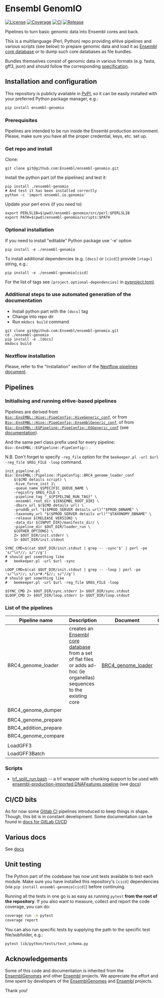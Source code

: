 # Ensembl GenomIO

[![License](https://img.shields.io/badge/license-Apache_2.0-blue.svg)](https://github.com/Ensembl/ensembl-genomio/blob/main/LICENSE)
[![Coverage](https://vectorbase.gitdocs.ebi.ac.uk/ensembl-genomio/coverage-badge.svg)](https://vectorbase.gitdocs.ebi.ac.uk/ensembl-genomio/)
[![CI](https://img.shields.io/github/checks-status/Ensembl/ensembl-genomio/main?label=CI)](https://gitlab.ebi.ac.uk/vectorbase/ensembl-genomio/-/pipelines)
[![Release](https://img.shields.io/pypi/v/ensembl-genomio)](https://pypi.org/project/ensembl-genomio)

Pipelines to turn basic genomic data into Ensembl cores and back.

This is a multilanguage (Perl, Python) repo providing eHive pipelines and various scripts (see below) to prepare genomic data and load it as [Ensembl core database](http://www.ensembl.org/info/docs/api/core/index.html) or to dump such core databases as file bundles.

Bundles themselves consist of genomic data in various formats (e.g. fasta, gff3, json) and should follow the corresponding [specification](docs/BRC4_genome_loader.md#input-data).


## Installation and configuration

This repository is publicly available in [PyPI](https://pypi.org), so it can be easily installed with your preferred Python package manager, e.g.:

```bash
pip install ensembl-genomio
```

### Prerequisites

Pipelines are intended to be run inside the Ensembl production environment. Please, make sure you have all the proper credential, keys, etc. set up.

### Get repo and install

Clone:
```
git clone git@github.com:Ensembl/ensembl-genomio.git
```

Install the python part (of the pipelines) and test it:
```
pip install ./ensembl-genomio
# And test it has been installed correctly
python -c 'import ensembl.io.genomio'
```

Update your perl envs (if you need to)
```
export PERL5LIB=$(pwd)/ensembl-genomio/src/perl:$PERL5LIB
export PATH=$(pwd)/ensembl-genomio/scripts:$PATH
```

### Optional installation

If you need to install "editable" Python package use '-e' option
```
pip install -e ./ensembl-genomio
```

To install additional dependencies (e.g. `[docs]` or `[cicd]`) provide `[<tag>]` string, e.g.:
```
pip install -e ./ensembl-genomio[cicd]
```

For the list of tags see `[project.optional-dependencies]` in [pyproject.toml](./pyproject.toml). 

### Additional steps to use automated generation of the documentation

- Install python part with the `[docs]` tag
- Change into repo dir
- Run `mkdocs build` command

```
git clone git@github.com:Ensembl/ensembl-genomio.git
cd ./ensembl-genomio
pip install -e .[docs]
mkdocs build
```

###  Nextflow installation

Please, refer to the "Installation" section of the [Nextflow pipelines document](docs/nextflow.md#installation).

## Pipelines

### Initialising and running eHive-based pipelines

Pipelines are derived from [`Bio::EnsEMBL::Hive::PipeConfig::HiveGeneric_conf`](https://github.com/Ensembl/ensembl-hive/blob/version/2.6/modules/Bio/EnsEMBL/Hive/PipeConfig/HiveGeneric_conf.pm),
or from [`Bio::EnsEMBL::Hive::PipeConfig::EnsemblGeneric_conf`](https://github.com/Ensembl/ensembl-hive/blob/version/2.6/modules/Bio/EnsEMBL/Hive/PipeConfig/EnsemblGeneric_conf.pm),
of from [`Bio::EnsEMBL::EGPipeline::PipeConfig::EGGeneric_conf`](https://github.com/Ensembl/ensembl-production-imported/blob/main/src/perl/Bio/EnsEMBL/EGPipeline/PipeConfig/EGGeneric_conf.pm) (see [documentation](https://github.com/Ensembl/ensembl-production-imported/blob/main/docs/EGGeneric.md)).

And the same perl class prefix used for every pipeline:
  `Bio::EnsEMBL::EGPipeline::PipeConfig::` .

N.B. Don't forget to specify `-reg_file` option for the `beekeeper.pl -url $url -reg_file $REG_FILE -loop` command.

```
init_pipeline.pl Bio::EnsEMBL::Pipeline::PipeConfig::BRC4_genome_loader_conf
    $($CMD details script) \
    -hive_force_init 1\
    -queue_name $SPECIFIC_QUEUE_NAME \
    -registry $REG_FILE \
    -pipeline_tag "_${PIPELINE_RUN_TAG}" \
    -ensembl_root_dir ${ENSEMBL_ROOT_DIR} \
    -dbsrv_url $($CMD details url) \
    -proddb_url "$($PROD_SERVER details url)""$PROD_DBNAME" \
    -taxonomy_url "$($PROD_SERVER details url)""$TAXONOMY_DBNAME" \
    -release ${RELEASE_VERSION} \
    -data_dir ${INPUT_DIR}/manifests_dir/ \
    -pipeline_dir $OUT_DIR/loader_run \
    ${OTHER_OPTIONS} \
    2> $OUT_DIR/init.stderr \
    1> $OUT_DIR/init.stdout

SYNC_CMD=$(cat $OUT_DIR/init.stdout | grep -- -sync'$' | perl -pe 's/^\s*//; s/"//g')
# should get something like
#   beekeeper.pl -url $url -sync

LOOP_CMD=$(cat $OUT_DIR/init.stdout | grep -- -loop | perl -pe 's/^\s*//; s/\s*#.*$//; s/"//g')
# should get something like
#   beekeeper.pl -url $url -reg_file $REG_FILE -loop

$SYNC_CMD 2> $OUT_DIR/sync.stderr 1> $OUT_DIR/sync.stdout
$LOOP_CMD 2> $OUT_DIR/loop.stderr 1> $OUT_DIR/loop.stdout
```

### List of the pipelines

| Pipeline name | Description | Document | Comment | Module |
| - | - | - | - | - |
| BRC4_genome_loader | creates an [Ensembl core database](http://www.ensembl.org/info/docs/api/core/index.html) from a set of flat files or adds ad-hoc (ie organellas) sequences to the existing core  | [BRC4_genome_loader](docs/BRC4_genome_loader.md) | | [Bio::EnsEMBL::Pipeline::PipeConfig::BRC4_genome_loader_conf](src/perl/Bio/EnsEMBL/Pipeline/PipeConfig/BRC4_genome_loader_conf.pm)
| BRC4_genome_dumper | | | | |
| | | | | |
| BRC4_genome_prepare | | | | |
| BRC4_addition_prepare | | | | |
| BRC4_genome_compare | | | | |
| | | | | |
| LoadGFF3 | | | | |
| LoadGFF3Batch | | | | |


### Scripts

* [trf_split_run.bash](scripts/trf_split_run.bash) -- a trf wrapper with chunking support to be used with [ensembl-production-imported DNAFeatures pipeline](https://github.com/Ensembl/ensembl-production-imported/tree/main/src/perl/Bio/EnsEMBL/EGPipeline/PipeConfig/DNAFeatures_conf.pm) (see [docs](docs/trf_split_run.md))

## CI/CD bits

As for now some [Gitlab CI](https://docs.gitlab.com/ee/ci/) pipelines introduced to keep things in shape. Though, this bit is in constant development. Some documentation can be found in [docs for GitLab CI/CD](docs/cicd_gitlab.md)

## Various docs

See [docs](docs)

## Unit testing

The Python part of the codebase has now unit tests available to test each module. Make sure you have installed this repository's `[cicd]` dependencies (via `pip install ensembl-genomio[cicd]`) before continuing.

Running all the tests in one go is as easy as running `pytest` **from the root of the repository**. If you also want to measure, collect and report the code coverage, you can do:
```bash
coverage run -m pytest
coverage report
```

You can also run specific tests by supplying the path to the specific test file/subfolder, e.g.:
```bash
pytest lib/python/tests/test_schema.py
```

## Acknowledgements

Some of this code and documentation is inherited from the [EnsemblGenomes](https://github.com/EnsemblGenomes) and other [Ensembl](https://github.com/Ensembl) projects. We appreciate the effort and time spent by developers of the [EnsemblGenomes](https://github.com/EnsemblGenomes) and [Ensembl](https://github.com/Ensembl) projects. 

Thank you!
